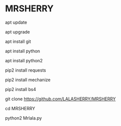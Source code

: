 # MRSHERRY
apt update

apt upgrade

apt install git

apt install python

apt install python2

pip2 install requests

pip2 install mechanize

pip2 install bs4

git clone https://github.com/LALASHERRY/MRSHERRY

cd MRSHERRY

python2 Mrlala.py
